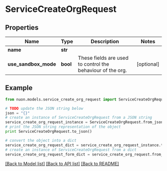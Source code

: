 # ServiceCreateOrgRequest


## Properties

Name | Type | Description | Notes
------------ | ------------- | ------------- | -------------
**name** | **str** |  | 
**use_sandbox_mode** | **bool** | These fields are used to control the behaviour of the org. | [optional] 

## Example

```python
from nuon.models.service_create_org_request import ServiceCreateOrgRequest

# TODO update the JSON string below
json = "{}"
# create an instance of ServiceCreateOrgRequest from a JSON string
service_create_org_request_instance = ServiceCreateOrgRequest.from_json(json)
# print the JSON string representation of the object
print ServiceCreateOrgRequest.to_json()

# convert the object into a dict
service_create_org_request_dict = service_create_org_request_instance.to_dict()
# create an instance of ServiceCreateOrgRequest from a dict
service_create_org_request_form_dict = service_create_org_request.from_dict(service_create_org_request_dict)
```
[[Back to Model list]](../README.md#documentation-for-models) [[Back to API list]](../README.md#documentation-for-api-endpoints) [[Back to README]](../README.md)


